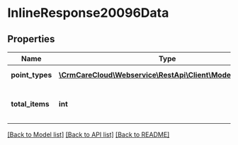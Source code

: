 # InlineResponse20096Data

## Properties
Name | Type | Description | Notes
------------ | ------------- | ------------- | -------------
**point_types** | [**\CrmCareCloud\Webservice\RestApi\Client\Model\PointType[]**](PointType.md) | List of the point types. | [optional] 
**total_items** | **int** | The number of all found point types. | [optional] 

[[Back to Model list]](../../README.md#documentation-for-models) [[Back to API list]](../../README.md#documentation-for-api-endpoints) [[Back to README]](../../README.md)

